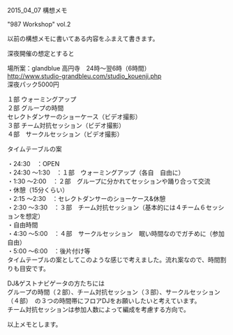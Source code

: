 2015_04_07 構想メモ
 
"987 Workshop" vol.2

以前の構想メモに書いてある内容をふまえて書きます。

深夜開催の想定とすると  

場所案：glandblue 高円寺　24時～翌6時（6時間）  
http://www.studio-grandbleu.com/studio_kouenji.php  
深夜パック5000円  

１部    ウォーミングアップ  
２部    グループの時間  
セレクトダンサーのショーケース（ビデオ撮影）  
３部    チーム対抗セッション（ビデオ撮影）  
４部　サークルセッション（ビデオ撮影）


タイムテーブルの案

・24:30　：OPEN  
・24:30 ～1:30　：１部　ウォーミングアップ（各自　自由に）  
・1:30 ～2:00　：２部　グループに分かれてセッションや踊り合って交流  
・休憩（15分くらい）  
・2:15 ～2:30　：セレクトダンサーのショーケース&休憩  
・2:30 ～3:30　：３部　チーム対抗セッション（基本的には４チーム６セッションを想定）  
・自由時間  
・4:30 ～5:00　：４部　サークルセッション　眠い時間なのでガチめに（参加自由）  
・5:00 ～6:00　：後片付け等  
タイムテーブルの案としてこのような感じで考えました。流れ案なので、時間割りも目安です。  

DJ&ゲストナビゲータの方たちには  
グループの時間（２部）、チーム対抗セッション（３部）、サークルセッション（４部）　の３つの時間帯にフロアDJをお願いしたいと考えています。  
チーム対抗セッションは参加人数によって編成を考慮する方向で。  

以上メモとします。
